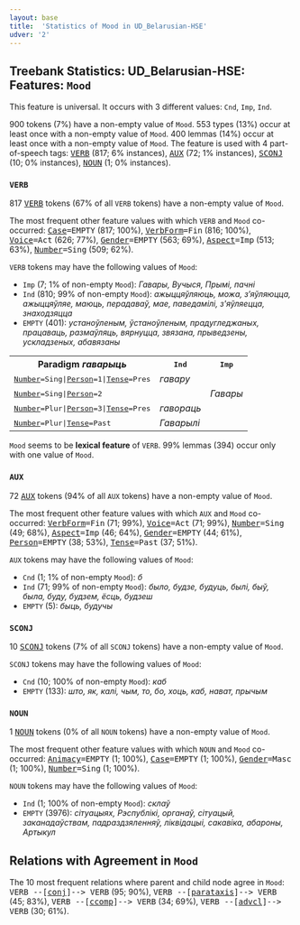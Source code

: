 ```yaml
---
layout: base
title:  'Statistics of Mood in UD_Belarusian-HSE'
udver: '2'
---
```


## Treebank Statistics: UD_Belarusian-HSE: Features: `Mood`

This feature is universal.
It occurs with 3 different values: `Cnd`, `Imp`, `Ind`.

900 tokens (7%) have a non-empty value of `Mood`.
553 types (13%) occur at least once with a non-empty value of `Mood`.
400 lemmas (14%) occur at least once with a non-empty value of `Mood`.
The feature is used with 4 part-of-speech tags: <tt><a href="be_hse-pos-VERB.html">VERB</a></tt> (817; 6% instances), <tt><a href="be_hse-pos-AUX.html">AUX</a></tt> (72; 1% instances), <tt><a href="be_hse-pos-SCONJ.html">SCONJ</a></tt> (10; 0% instances), <tt><a href="be_hse-pos-NOUN.html">NOUN</a></tt> (1; 0% instances).

### `VERB`

817 <tt><a href="be_hse-pos-VERB.html">VERB</a></tt> tokens (67% of all `VERB` tokens) have a non-empty value of `Mood`.

The most frequent other feature values with which `VERB` and `Mood` co-occurred: <tt><a href="be_hse-feat-Case.html">Case</a></tt><tt>=EMPTY</tt> (817; 100%), <tt><a href="be_hse-feat-VerbForm.html">VerbForm</a></tt><tt>=Fin</tt> (816; 100%), <tt><a href="be_hse-feat-Voice.html">Voice</a></tt><tt>=Act</tt> (626; 77%), <tt><a href="be_hse-feat-Gender.html">Gender</a></tt><tt>=EMPTY</tt> (563; 69%), <tt><a href="be_hse-feat-Aspect.html">Aspect</a></tt><tt>=Imp</tt> (513; 63%), <tt><a href="be_hse-feat-Number.html">Number</a></tt><tt>=Sing</tt> (509; 62%).

`VERB` tokens may have the following values of `Mood`:

* `Imp` (7; 1% of non-empty `Mood`): <em>Гавары, Вучыся, Прымі, пачні</em>
* `Ind` (810; 99% of non-empty `Mood`): <em>ажыццяўляюць, можа, з’яўляюцца, ажыццяўляе, маюць, перадаваў, мае, паведамілі, з'яўляецца, знаходзяцца</em>
* `EMPTY` (401): <em>устаноўленым, ўстаноўленым, прадугледжаных, працаваць, размаўляць, вярнуцца, звязана, прыведзены, ускладзеных, абавязаны</em>

<table>
  <tr><th>Paradigm <i>гаварыць</i></th><th><tt>Ind</tt></th><th><tt>Imp</tt></th></tr>
  <tr><td><tt><tt><a href="be_hse-feat-Number.html">Number</a></tt><tt>=Sing</tt>|<tt><a href="be_hse-feat-Person.html">Person</a></tt><tt>=1</tt>|<tt><a href="be_hse-feat-Tense.html">Tense</a></tt><tt>=Pres</tt></tt></td><td><em>гавару</em></td><td></td></tr>
  <tr><td><tt><tt><a href="be_hse-feat-Number.html">Number</a></tt><tt>=Sing</tt>|<tt><a href="be_hse-feat-Person.html">Person</a></tt><tt>=2</tt></tt></td><td></td><td><em>Гавары</em></td></tr>
  <tr><td><tt><tt><a href="be_hse-feat-Number.html">Number</a></tt><tt>=Plur</tt>|<tt><a href="be_hse-feat-Person.html">Person</a></tt><tt>=3</tt>|<tt><a href="be_hse-feat-Tense.html">Tense</a></tt><tt>=Pres</tt></tt></td><td><em>гавораць</em></td><td></td></tr>
  <tr><td><tt><tt><a href="be_hse-feat-Number.html">Number</a></tt><tt>=Plur</tt>|<tt><a href="be_hse-feat-Tense.html">Tense</a></tt><tt>=Past</tt></tt></td><td><em>Гаварылі</em></td><td></td></tr>
</table>

`Mood` seems to be **lexical feature** of `VERB`. 99% lemmas (394) occur only with one value of `Mood`.

### `AUX`

72 <tt><a href="be_hse-pos-AUX.html">AUX</a></tt> tokens (94% of all `AUX` tokens) have a non-empty value of `Mood`.

The most frequent other feature values with which `AUX` and `Mood` co-occurred: <tt><a href="be_hse-feat-VerbForm.html">VerbForm</a></tt><tt>=Fin</tt> (71; 99%), <tt><a href="be_hse-feat-Voice.html">Voice</a></tt><tt>=Act</tt> (71; 99%), <tt><a href="be_hse-feat-Number.html">Number</a></tt><tt>=Sing</tt> (49; 68%), <tt><a href="be_hse-feat-Aspect.html">Aspect</a></tt><tt>=Imp</tt> (46; 64%), <tt><a href="be_hse-feat-Gender.html">Gender</a></tt><tt>=EMPTY</tt> (44; 61%), <tt><a href="be_hse-feat-Person.html">Person</a></tt><tt>=EMPTY</tt> (38; 53%), <tt><a href="be_hse-feat-Tense.html">Tense</a></tt><tt>=Past</tt> (37; 51%).

`AUX` tokens may have the following values of `Mood`:

* `Cnd` (1; 1% of non-empty `Mood`): <em>б</em>
* `Ind` (71; 99% of non-empty `Mood`): <em>было, будзе, будуць, былі, быў, была, буду, будзем, ёсць, будзеш</em>
* `EMPTY` (5): <em>быць, будучы</em>

### `SCONJ`

10 <tt><a href="be_hse-pos-SCONJ.html">SCONJ</a></tt> tokens (7% of all `SCONJ` tokens) have a non-empty value of `Mood`.

`SCONJ` tokens may have the following values of `Mood`:

* `Cnd` (10; 100% of non-empty `Mood`): <em>каб</em>
* `EMPTY` (133): <em>што, як, калі, чым, то, бо, хоць, каб, нават, прычым</em>

### `NOUN`

1 <tt><a href="be_hse-pos-NOUN.html">NOUN</a></tt> tokens (0% of all `NOUN` tokens) have a non-empty value of `Mood`.

The most frequent other feature values with which `NOUN` and `Mood` co-occurred: <tt><a href="be_hse-feat-Animacy.html">Animacy</a></tt><tt>=EMPTY</tt> (1; 100%), <tt><a href="be_hse-feat-Case.html">Case</a></tt><tt>=EMPTY</tt> (1; 100%), <tt><a href="be_hse-feat-Gender.html">Gender</a></tt><tt>=Masc</tt> (1; 100%), <tt><a href="be_hse-feat-Number.html">Number</a></tt><tt>=Sing</tt> (1; 100%).

`NOUN` tokens may have the following values of `Mood`:

* `Ind` (1; 100% of non-empty `Mood`): <em>склаў</em>
* `EMPTY` (3976): <em>сiтуацыях, Рэспублiкi, органаў, сiтуацый, заканадаўствам, падраздзяленняў, лiквiдацыi, сакавіка, абароны, Артыкул</em>

## Relations with Agreement in `Mood`

The 10 most frequent relations where parent and child node agree in `Mood`:
<tt>VERB --[<tt><a href="be_hse-dep-conj.html">conj</a></tt>]--> VERB</tt> (95; 90%),
<tt>VERB --[<tt><a href="be_hse-dep-parataxis.html">parataxis</a></tt>]--> VERB</tt> (45; 83%),
<tt>VERB --[<tt><a href="be_hse-dep-ccomp.html">ccomp</a></tt>]--> VERB</tt> (34; 69%),
<tt>VERB --[<tt><a href="be_hse-dep-advcl.html">advcl</a></tt>]--> VERB</tt> (30; 61%).

